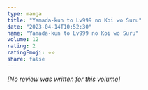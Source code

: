 ```yaml
---
type: manga
title: "Yamada-kun to Lv999 no Koi wo Suru"
date: "2023-04-14T10:52:30"
name: "Yamada-kun to Lv999 no Koi wo Suru"
volume: 12
rating: 2
ratingEmoji: ⭐️⭐️
share: false
---
```


*[No review was written for this volume]*
